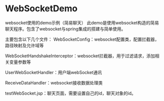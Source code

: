 # WebSocketDemo
websocket使用的demo示例（简易聊天）
此demo是使用websocket构造的简易聊天程序。包含了websocket与spring集成的搭建与简单使用。

主要包含以下几个文件：
WebSocketConfig：websocket配置类，配置拦截器，路径映射及允许域等

WebSocketHandshakeInterceptor：websocket拦截器，用于过滤请求，添加相关变量参数等

UserWebSocketHandler：用户端webSocket通讯

ReceiveDataHandler：websocket接收数据处理类

testWebSocket.jsp：聊天页面，需要设置自己的id，聊天对象的id。
